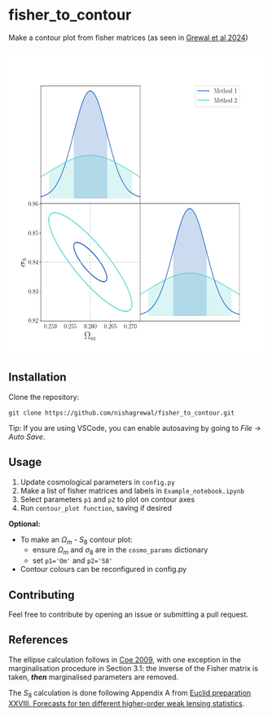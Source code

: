 # fisher_to_contour
Make a contour plot from fisher matrices (as seen in [Grewal et al 2024](https://arxiv.org/pdf/2402.13912.pdf))

<img src="contour_plot_Om_s8.png" alt="Contour Plot" width="600" height="600">

## Installation

Clone the repository: 
```
git clone https://github.com/nishagrewal/fisher_to_contour.git
```

Tip: If you are using VSCode, you can enable autosaving by going to *File* -> *Auto Save*.


## Usage

1. Update cosmological parameters in `config.py`
2. Make a list of fisher matrices and labels in `Example_notebook.ipynb`
3. Select parameters `p1` and `p2` to plot on contour axes
4. Run `contour_plot function`, saving if desired


**Optional:**

* To make an $\Omega_m$ - $S_8$ contour plot:
    * ensure $\Omega_m$ and $\sigma_8$ are in the `cosmo_params` dictionary
    * set `p1='Om'` and `p2='S8'`
* Contour colours can be reconfigured in config.py


## Contributing

Feel free to contribute by opening an issue or submitting a pull request.


## References

The ellipse calculation follows in [Coe 2009](https://arxiv.org/pdf/0906.4123.pdf), with one exception in the marginalisation procedure in Section 3.1: the inverse of the Fisher matrix is taken, ***then*** marginalised parameters are removed.

The $S_8$ calculation is done following Appendix A from [Euclid preparation XXVIII. Forecasts for ten different higher-order weak lensing statistics](https://www.aanda.org/articles/aa/full_html/2023/07/aa46017-23/aa46017-23.html#R20).
